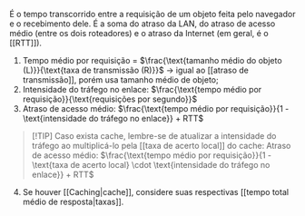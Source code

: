 É o tempo transcorrido entre a requisição de um objeto feita pelo navegador e o recebimento dele.
É a soma do atraso da LAN, do atraso de acesso médio (entre os dois roteadores) e o atraso da Internet (em geral, é o [[RTT]]).

1. Tempo médio por requisição = $\frac{\text{tamanho médio do objeto (L)}}{\text{taxa de transmissão (R)}}$ -> igual ao [[atraso de transmissão]], porém usa tamanho médio de objeto;
2. Intensidade do tráfego no enlace: $\frac{\text{tempo médio por requisição}}{\text{requisições por segundo}}$
3. Atraso de acesso médio: $\frac{\text{tempo médio por requisição}}{1 - \text{intensidade do tráfego no enlace}} + RTT$
>[!TIP] Caso exista cache, lembre-se de atualizar a intensidade do tráfego ao multiplicá-lo pela [[taxa de acerto local]] do cache:
>Atraso de acesso médio: $\frac{\text{tempo médio por requisição}}{1 - \text{taxa de acerto local} \cdot \text{intensidade do tráfego no enlace}} + RTT$ 
4. Se houver [[Caching|cache]], considere suas respectivas [[tempo total médio de resposta|taxas]].